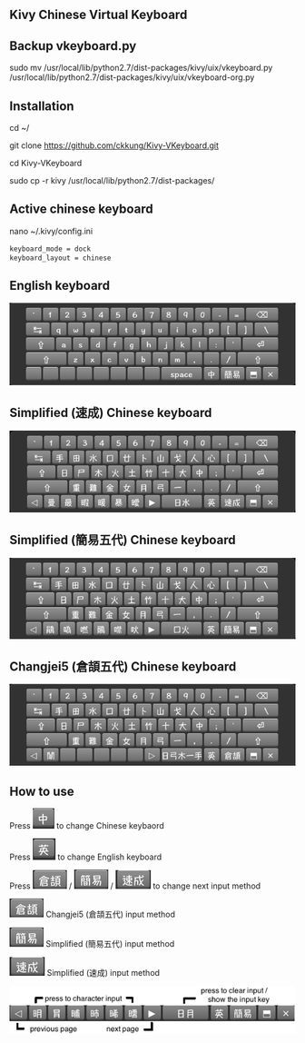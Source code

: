 ## Kivy Chinese Virtual Keyboard

## Backup vkeyboard.py
sudo mv /usr/local/lib/python2.7/dist-packages/kivy/uix/vkeyboard.py /usr/local/lib/python2.7/dist-packages/kivy/uix/vkeyboard-org.py

## Installation
cd ~/

git clone https://github.com/ckkung/Kivy-VKeyboard.git

cd Kivy-VKeyboard

sudo cp -r kivy /usr/local/lib/python2.7/dist-packages/

## Active chinese keyboard
nano ~/.kivy/config.ini 

	keyboard_mode = dock
	keyboard_layout = chinese

## English keyboard
![](./png/english_keyboard.png)

## Simplified (速成) Chinese keyboard
![](./png/simplex_keyboard.png)

## Simplified (簡易五代) Chinese keyboard
![](./png/simplex5_keyboard.png)

## Changjei5 (倉頡五代) Chinese keyboard
![](./png/cj5_keyboard.png)

## How to use

Press ![](./png/chinese.png) to change Chinese keybaord

Press ![](./png/english.png) to change English keyboard

Press ![](./png/cj5.png) / ![](./png/simplex5.png) / ![](./png/simplex.png) to change next input method

![](./png/cj5.png) Changjei5 (倉頡五代) input method

![](./png/simplex5.png) Simplified (簡易五代) input method

![](./png/simplex.png) Simplified (速成) input method

![](./png/key.png)
